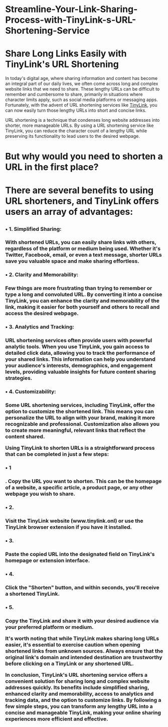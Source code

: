 # Streamline-Your-Link-Sharing-Process-with-TinyLink-s-URL-Shortening-Service

<h1>Share Long Links Easily with TinyLink's URL Shortening</h1>

In today's digital age, where sharing information and content has become an integral part of our daily lives, we often come across long and complex website links that we need to share. These lengthy URLs can be difficult to remember and cumbersome to share, primarily in situations where character limits apply, such as social media platforms or messaging apps. Fortunately, with the advent of URL shortening services like <a href="https://tinylink.onl/">TinyLink</a>, you can now easily turn those lengthy URLs into short and concise links.

URL shortening is a technique that condenses long website addresses into shorter, more manageable URLs. By using a URL shortening service like TinyLink, you can reduce the character count of a lengthy URL while preserving its functionality to lead users to the desired webpage.

<h1>But why would you need to shorten a URL in the first place?<h1>

There are several benefits to using URL shorteners, and TinyLink offers users an array of advantages:

<h3>•	1. Simplified Sharing:<h3> With shortened URLs, you can easily share links with others, regardless of the platform or medium being used. Whether it's Twitter, Facebook, email, or even a text message, shorter URLs save you valuable space and make sharing effortless.

<h3>•	2. Clarity and Memorability:<h3> Few things are more frustrating than trying to remember or type a long and convoluted URL. By converting it into a concise TinyLink, you can enhance the clarity and memorability of the link, making it easier for both yourself and others to recall and access the desired webpage.

<h3>•	3. Analytics and Tracking: <h3>URL shortening services often provide users with powerful analytic tools. When you use TinyLink, you gain access to detailed click data, allowing you to track the performance of your shared links. This information can help you understand your audience's interests, demographics, and engagement levels, providing valuable insights for future content sharing strategies.

<h3>•	4. Customizability:<h3> Some URL shortening services, including TinyLink, offer the option to customize the shortened link. This means you can personalize the URL to align with your brand, making it more recognizable and professional. Customization also allows you to create more meaningful, relevant links that reflect the content shared.

Using TinyLink to shorten URLs is a straightforward process that can be completed in just a few steps:

<h3>•	1<h3>. Copy the URL you want to shorten. This can be the homepage of a website, a specific article, a product page, or any other webpage you wish to share.

<h3>•	2.<h3> Visit the TinyLink website (www.tinylink.onl) or use the TinyLink browser extension if you have it installed.

<h3>•	3.<h3> Paste the copied URL into the designated field on TinyLink's homepage or extension interface.

<h3>•	4.<h3> Click the "Shorten" button, and within seconds, you'll receive a shortened TinyLink.

<h3>•	5.<h3> Copy the TinyLink and share it with your desired audience via your preferred platform or medium.

It's worth noting that while TinyLink makes sharing long URLs easier, it's essential to exercise caution when opening shortened links from unknown sources. Always ensure that the original link's domain and intended destination are trustworthy before clicking on a TinyLink or any shortened URL.

In conclusion, TinyLink's URL shortening service offers a convenient solution for sharing long and complex website addresses quickly. Its benefits include simplified sharing, enhanced clarity and memorability, access to analytics and tracking data, and the option to customize links. By following a few simple steps, you can transform any lengthy URL into a concise and manageable TinyLink, making your online sharing experiences more efficient and effective.
